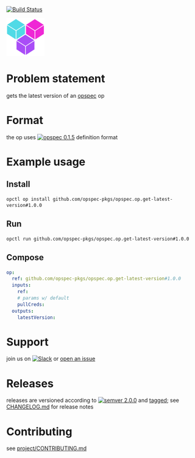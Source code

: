 [![Build Status](https://travis-ci.org/opspec-pkgs/opspec.op.get-latest-version.svg?branch=master)](https://travis-ci.org/opspec-pkgs/opspec.op.get-latest-version)

<img src="icon.svg" alt="icon" height="100px">

# Problem statement

gets the latest version of an [opspec](https://opspec.io) op

# Format

the op uses [![opspec 0.1.5](https://img.shields.io/badge/opspec-0.1.5-brightgreen.svg?colorA=6b6b6b&colorB=fc16be)](https://opspec.io/0.1.5) definition format

# Example usage

## Install

```shell
opctl op install github.com/opspec-pkgs/opspec.op.get-latest-version#1.0.0
```

## Run

```
opctl run github.com/opspec-pkgs/opspec.op.get-latest-version#1.0.0
```

## Compose

```yaml
op:
  ref: github.com/opspec-pkgs/opspec.op.get-latest-version#1.0.0
  inputs:
    ref:
    # params w/ default
    pullCreds:
  outputs:
    latestVersion:
```

# Support

join us on
[![Slack](https://opctl-slackin.herokuapp.com/badge.svg)](https://opctl-slackin.herokuapp.com/)
or
[open an issue](https://github.com/opspec-pkgs/opspec.op.get-latest-version/issues)

# Releases

releases are versioned according to
[![semver 2.0.0](https://img.shields.io/badge/semver-2.0.0-brightgreen.svg)](http://semver.org/spec/v2.0.0.html)
and [tagged](https://git-scm.com/book/en/v2/Git-Basics-Tagging); see
[CHANGELOG.md](CHANGELOG.md) for release notes

# Contributing

see
[project/CONTRIBUTING.md](https://github.com/opspec-pkgs/project/blob/master/CONTRIBUTING.md)

